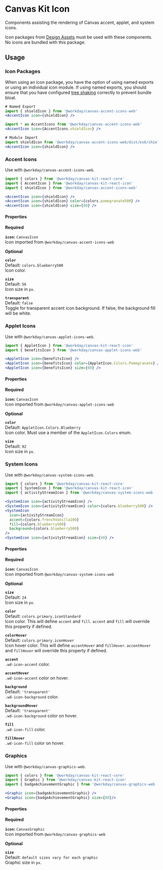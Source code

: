 # Canvas Kit Icon

Components assisting the rendering of Canvas accent, applet, and system icons.

Icon packages from [Design Assets](https://ghe.megaleo.com/design/design-assets) must be used with
these components. No icons are bundled with this package.

## Usage

### Icon Packages

When using an icon package, you have the option of using named exports or using an individual icon
module. If using named exports, you should ensure that you have configured
[tree shaking](https://webpack.js.org/guides/tree-shaking/) correctly to prevent bundle bloat.

```jsx
# Named Export
import { shieldIcon } from '@workday/canvas-accent-icons-web'
<AccentIcon icon={shieldIcon} />

import * as AccentIcons from '@workday/canvas-accent-icons-web'
<AccentIcon icon={AccentIcons.shieldIcon} />

# Module Import
import shieldIcon from '@workday/canvas-accent-icons-web/dist/es6/shield'
<AccentIcon icon={shieldIcon} />
```

### Accent Icons

Use with `@workday/canvas-accent-icons-web`.

```jsx
import { colors } from '@workday/canvas-kit-react-core'
import { AccentIcon } from '@workday/canvas-kit-react-icon'
import { shieldIcon } from '@workday/canvas-accent-icons-web'

<AccentIcon icon={shieldIcon} />
<AccentIcon icon={shieldIcon} color={colors.pomegranate500} />
<AccentIcon icon={shieldIcon} size={80} />
```

#### Properties

**Required**

**`icon`:** `CanvasIcon`  
Icon imported from `@workday/canvas-accent-icons-web`

**Optional**

**`color`**  
Default: `colors.blueberry500`  
Icon color.

**`size`**  
Default: `56`  
Icon size in `px`.

**`transparent`**  
Default: `false`  
Toggle for transparent accent icon background. If false, the background fill will be white.

### Applet Icons

Use with `@workday/canvas-applet-icons-web`.

```jsx
import { AppletIcon } from '@workday/canvas-kit-react-icon'
import { benefitsIcon } from '@workday/canvas-applet-icons-web'

<AppletIcon icon={benefitsIcon} />
<AppletIcon icon={benefitsIcon} color={AppletIcon.Colors.Pomegranate} />
<AppletIcon icon={benefitsIcon} size={60} />
```

#### Properties

**Required**

**`icon`:** `CanvasIcon`  
Icon imported from `@workday/canvas-applet-icons-web`

**Optional**

**`color`**  
Default: `AppletIcon.Colors.Blueberry`  
Icon color. Must use a member of the `AppletIcon.Colors` enum.

**`size`**  
Default: `92`  
Icon size in `px`.

### System Icons

Use with `@workday/canvas-system-icons-web`.

```jsx
import { colors } from '@workday/canvas-kit-react-core'
import { SystemIcon } from '@workday/canvas-kit-react-icon'
import { activityStreamIcon } from '@workday/canvas-system-icons-web

<SystemIcon icon={activityStreamIcon} />
<SystemIcon icon={activityStreamIcon} color={colors.blueberry500} />
<SystemIcon
  icon={activityStreamIcon}
  accent={colors.frenchVanilla100}
  fill={colors.blueberry500}
  background={colors.blueberry500}
/>
<SystemIcon icon={activityStreamIcon} size={48} />
```

#### Properties

**Required**

**`icon`:** `CanvasIcon`  
Icon imported from `@workday/canvas-system-icons-web`

**Optional**

**`size`**  
Default: `24`  
Icon size in `px`.

**`color`**  
Default: `colors.primary.iconStandard`  
Icon color. This will define `accent` and `fill`. `accent` and `fill` will override this property if
defined.

**`colorHover`**  
Default: `colors.primary.iconHover`  
Icon hover color. This will define `accentHover` and `fillHover`. `accentHover` and `fillHover` will
override this property if defined.

**`accent`**  
`.wd-icon-accent` color.

**`accentHover`**  
`.wd-icon-accent` color on hover.

**`background`**  
Default: `'transparent'`  
`.wd-icon-background` color.

**`backgroundHover`**  
Default: `'transparent'`  
`.wd-icon-background` color on hover.

**`fill`**  
`.wd-icon-fill` color.

**`fillHover`**  
`.wd-icon-fill` color on hover.

### Graphics

Use with `@workday/canvas-graphics-web`.

```jsx
import { colors } from '@workday/canvas-kit-react-core'
import { Graphic } from '@workday/canvas-kit-react-icon'
import { badgeAchievementGraphic } from '@workday/canvas-graphics-web

<Graphic icon={badgeAchievementGraphic} />
<Graphic icon={badgeAchievementGraphic} size={80}/>
```

#### Properties

**Required**

**`icon`:** `CanvasGraphic`  
Icon imported from `@workday/canvas-graphics-web`

**Optional**

**`size`**  
Default: `default sizes vary for each graphic`  
Graphic size in `px`.
